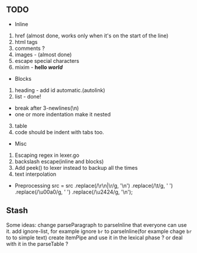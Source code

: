 ## TODO
- Inline
1. href (almost done, works only when it's on the start of the line)
2. html tags
3. comments ?
4. images - (almost done)
6. escape special characters
7. mixim - **hello _world_**

- Blocks
1. heading - add id automatic.(autolink)
2. list - done!
 - break after 3-newlines(\n)
 - one or more indentation make it nested
3. table
4. code should be indent with tabs too.

- Misc
1. Escaping regex in lexer.go
2. backslash escape(inline and blocks)
3. Add peek() to lexer instead to backup all the times
4. text interpolation

- Preprocessing
src = src
    .replace(/\r\n|\r/g, '\n')
    .replace(/\t/g, '    ')
    .replace(/\u00a0/g, ' ')
    .replace(/\u2424/g, '\n');

Stash
-----
Some ideas:
change parseParagraph to parseInline that everyone can use it.
add ignore-list, for example ignore `br` to parseInline(for example chage `br` to to simple text)
create itemPipe and use it in the lexical phase ? or deal with it in the parseTable ?
